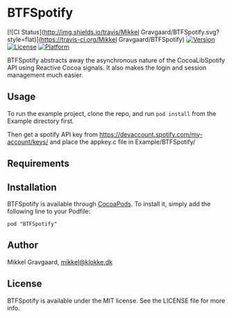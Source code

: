# BTFSpotify

[![CI Status](http://img.shields.io/travis/Mikkel Gravgaard/BTFSpotify.svg?style=flat)](https://travis-ci.org/Mikkel Gravgaard/BTFSpotify)
[![Version](https://img.shields.io/cocoapods/v/BTFSpotify.svg?style=flat)](http://cocoadocs.org/docsets/BTFSpotify)
[![License](https://img.shields.io/cocoapods/l/BTFSpotify.svg?style=flat)](http://cocoadocs.org/docsets/BTFSpotify)
[![Platform](https://img.shields.io/cocoapods/p/BTFSpotify.svg?style=flat)](http://cocoadocs.org/docsets/BTFSpotify)

BTFSpotify abstracts away the asynchronous nature of the CocoaLibSpotify API using Reactive Cocoa signals.
It also makes the login and session management much easier.

## Usage

To run the example project, clone the repo, and run `pod install` from the Example directory first.

Then get a spotify API key from https://devaccount.spotify.com/my-account/keys/ and place the appkey.c file in Example/BTFSpotify/

## Requirements

## Installation

BTFSpotify is available through [CocoaPods](http://cocoapods.org). To install
it, simply add the following line to your Podfile:

    pod "BTFSpotify"

## Author

Mikkel Gravgaard, mikkel@klokke.dk

## License

BTFSpotify is available under the MIT license. See the LICENSE file for more info.

